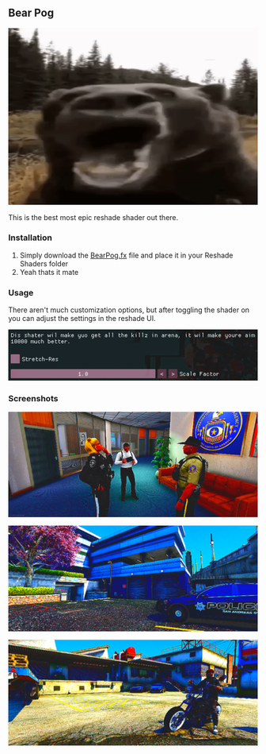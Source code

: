## Bear Pog
![woah](.github/bear_pog.png)

This is the best most epic reshade shader out there.

### Installation

1. Simply download the [BearPog.fx](BearPog.fx) file and place it in your Reshade Shaders folder
2. Yeah thats it mate

### Usage

There aren't much customization options, but after toggling the shader on you can adjust the settings in the reshade UI.

![settings](.github/settings.png)

### Screenshots

![example_1](.github/example_1.png)

![example_2](.github/example_2.png)

![example_3](.github/example_3.png)
